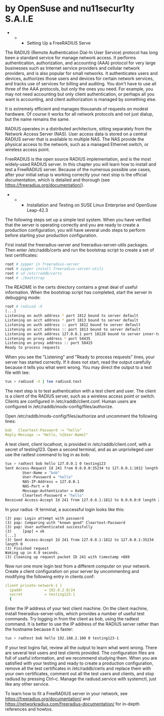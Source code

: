 # by OpenSuse and nu11secur1ty S.A.I.E

- - - Setting Up a FreeRADIUS Serve

The RADIUS (Remote Authentication Dial-In User Service) protocol has long been a standard service for manage network access. It performs authentication, authorization, and accounting (AAA) protocol for very large businesses such as Internet service providers and cellular network providers, and is also popular for small networks. It authenticates users and devices, authorizes those users and devices for certain network services, and tracks use of services for billing and auditing. You don't have to use all three of the AAA protocols, but only the ones you need. For example, you may not need accounting but only client authentication, or perhaps all you want is accounting, and client authorization is managed by something else.

It is extremely efficient and manages thousands of requests on modest hardware. Of course it works for all network protocols and not just dialup, but the name remains the same.

RADIUS operates in a distributed architecture, sitting separately from the Network Access Server (NAS). User access data is stored on a central RADIUS server that is available to multiple NAS. The NAS provide the physical access to the network, such as a managed Ethernet switch, or wireless access point.

FreeRADIUS is the open source RADIUS implementation, and is the most widely-used RADIUS server. In this chapter you will learn how to install and test a FreeRADIUS server. Because of the numerous possible use cases, after your initial setup is working correctly your next stop is the official documentation, which is detailed and thorough (see https://freeradius.org/documentation/).

- - - Installation and Testing on SUSE Linux Enterprise and OpenSuse Leap-42.3

The following steps set up a simple test system. When you have verified that the server is operating correctly and you are ready to create a production configuration, you will have several undo steps to perform before starting your production configuration.

First install the freeradius-server and freeradius-server-utils packages. Then enter /etc/raddb/certs and run the bootstrap script to create a set of test certificates:

```bash
root # zypper in freeradius-server
root # zypper install freeradius-server-utils
root # cd /etc/raddb/certs
root # ./bootstrap
```

The README in the certs directory contains a great deal of useful information. When the bootstrap script has completed, start the server in debugging mode:

```bash
root # radiusd -X
[...]
Listening on auth address * port 1812 bound to server default
Listening on acct address * port 1813 bound to server default
Listening on auth address :: port 1812 bound to server default
Listening on acct address :: port 1813 bound to server default
Listening on auth address 127.0.0.1 port 18120 bound to server inner-tunnel
Listening on proxy address * port 54435
Listening on proxy address :: port 58415
Ready to process requests
```

When you see the "Listening" and "Ready to process requests" lines, your server has started correctly. If it does not start, read the output carefully because it tells you what went wrong. You may direct the output to a text file with tee:


```bash
tux > radiusd -X | tee radiusd.text
```

The next step is to test authentication with a test client and user. The client is a client of the RADIUS server, such as a wireless access point or switch. Clients are configured in /etc/raddb/client.conf. Human users are configured in /etc/raddb/mods-config/files/authorize.

Open /etc/raddb/mods-config/files/authorize and uncomment the following lines:

```yml
bob   Cleartext-Password := "hello"
Reply-Message := "Hello, %{User-Name}"
```

A test client, client localhost, is provided in /etc/raddb/client.conf, with a secret of testing123. Open a second terminal, and as an unprivileged user use the radtest command to log in as bob:

```bash
tux > radtest bob hello 127.0.0.1 0 testing123
Sent Access-Request Id 241 from 0.0.0.0:35234 to 127.0.0.1:1812 length 73
        User-Name = "bob"
        User-Password = "hello"
        NAS-IP-Address = 127.0.0.1
        NAS-Port = 0
        Message-Authenticator = 0x00
        Cleartext-Password = "hello"
Received Access-Accept Id 241 from 127.0.0.1:1812 to 0.0.0.0:0 length 20
```
In your radius -X terminal, a successful login looks like this:

```
(3) pap: Login attempt with password
(3) pap: Comparing with "known good" Cleartext-Password
(3) pap: User authenticated successfully
(3)     [pap] = ok
[...]
(3) Sent Access-Accept Id 241 from 127.0.0.1:1812 to 127.0.0.1:35234 length 0
(3) Finished request
Waking up in 4.9 seconds.
(3) Cleaning up request packet ID 241 with timestamp +889
```

Now run one more login test from a different computer on your network. Create a client configuration on your server by uncommenting and modifying the following entry in clients.conf:

```yml
client private-network-1 }
  ipaddr          = 192.0.2.0/24
  secret          = testing123-1 
  {
 ```
 
 
Enter the IP address of your test client machine. On the client machine, install freeradius-server-utils, which provides a number of useful test commands. Try logging in from the client as bob, using the radtest command. It is better to use the IP address of the RADIUS server rather than the hostname because it is faster:


```bash
tux > radtest bob hello 192.168.2.100 0 testing123-1
```

If your test logins fail, review all the output to learn what went wrong. There are several test users and test clients provided. The configuration files are full of useful information, and we recommend studying them. When you are satisfied with your testing and ready to create a production configuration, remove all the test certificates in /etc/raddb/certs and replace them with your own certificates, comment out all the test users and clients, and stop radiusd by pressing Ctrl–c. Manage the radiusd.service with systemctl, just like any other service.

To learn how to fit a FreeRADIUS server in your network, see https://freeradius.org/documentation/ and https://networkradius.com/freeradius-documentation/ for in-depth references and howtos.
